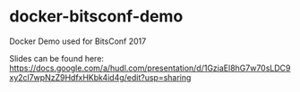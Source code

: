 # docker-bitsconf-demo
Docker Demo used for BitsConf 2017

Slides can be found here: https://docs.google.com/a/hudl.com/presentation/d/1GziaEl8hG7w70sLDC9xy2cl7wpNzZ9HdfxHKbk4id4g/edit?usp=sharing
